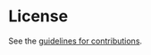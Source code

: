 # License

See the
[guidelines for contributions](https://github.com/britram/draft-trammell-tsvwg-spin/blob/master/CONTRIBUTING.md).

